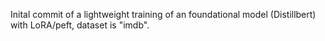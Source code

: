 Inital commit of a lightweight training of an foundational model (Distillbert) with LoRA/peft, dataset is "imdb".
